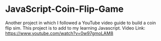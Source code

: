 # JavaScript-Coin-Flip-Game
Another project in which I followed a YouTube video guide to  build a coin flip sim. This project is to add to my learning Javascript.
Video Link: https://www.youtube.com/watch?v=0w97gmoLAM8

